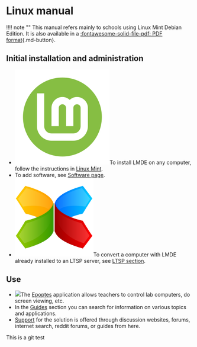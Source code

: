 # Linux manual

!!!! note ""
    This manual refers mainly to schools using Linux Mint Debian Edition. It is also available in a
    [:fontawesome-solid-file-pdf: PDF format](linux-man.pdf){.md-button}.

## Initial installation and administration

- ![](assets/lmde.png#right-icon)To install LMDE on any computer, follow the instructions in [Linux Mint](lmde/index.md).
- To add software, see [Software page](lmde/software.md).
- ![](assets/ltsp.png#right-icon)To convert a computer with LMDE already installed to an LTSP server, see [LTSP section](ltsp/index.md).

## Use

- ![](images/epoptes.svg#right-icon)The [Epoptes](epoptes/index.md) application allows teachers to control lab computers, do screen viewing, etc.
- In the [Guides](guides/index.md) section you can search for information on various topics and applications.
- [Support](support/index.md) for the solution is offered through discussion websites, forums, internet search, reddit forums, or guides from here.

This is a git test